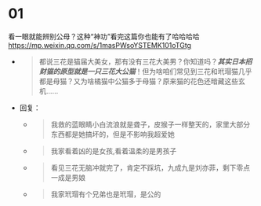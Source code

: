 
# 01

看一眼就能辨别公母？这种“神功”看完这篇你也能有了哈哈哈哈 https://mp.weixin.qq.com/s/1masPWsoYSTEMK101oTGtg
- > 都说三花是猫届大美女，那有没有三花大美男？你知道吗？***其实日本招财猫的原型就是一只三花大公猫***！但为啥咱们常见到三花和玳瑁猫几乎都是母猫？又为啥橘猫中公猫多于母猫？原来猫的花色还暗藏这些玄机……
- 回复：
  * > 我救的蓝眼睛小白流浪就是聋子，皮猴子一样整天的，家里大部分东西都是她搞坏的，但是不影响我超爱她
  * > 我家看着凶的是女孩,看着温柔的是男孩子
  * > 看见三花无脑冲就完了，肯定不踩坑，九成九是刘亦菲，剩下零点一成是男娘
  * > 我家玳瑁有个兄弟也是玳瑁，是公的
